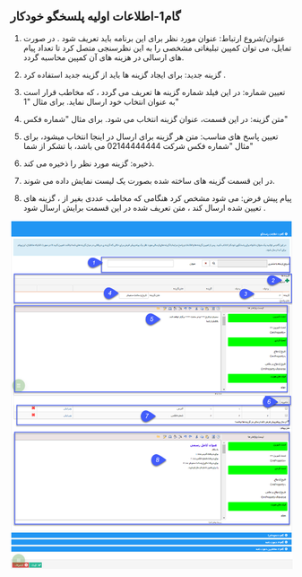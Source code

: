 ﻿## گام1-اطلاعات اولیه پلسخگو خودکار

1. عنوان/شروع ارتباط: عنوان مورد نظر برای این برنامه باید تعریف شود  . در صورت تمایل، می توان کمپین تبلیغاتی مشخصی را به این نظرسنجی متصل کرد تا تعداد پیام های ارسالی در هزینه های آن کمپین محاسبه گردد.

2. گزینه جدید: برای ایجاد گزینه ها باید از گزینه جدید استفاده کرد .

3. تعیین شماره: در این فیلد شماره گزینه ها تعریف می گردد ، که مخاطب قرار است به عنوان انتخاب خود ارسال نماید. برای مثال "1"

4. متن گزینه: در این قسمت، عنوان گزینه انتخاب می شود. برای مثال "شماره فکس"

5. تعیین پاسخ های مناسب: متن هر گزینه برای ارسال در اینجا انتخاب میشود، برای مثال "شماره فکس شرکت 02144444444 می باشد، با تشکر از  شما"

6. ذخیره: گزینه مورد نظر را ذخیره می کند.

7. در این قسمت گزینه های ساخته شده بصورت یک لیست نمایش داده می شوند.

8. پیام پیش فرض: می شود مشخص کرد هنگامی که مخاطب عددی بغیر از ، گزینه های تعیین شده ارسال کند ، متن تعریف شده در این قسمت  برایش ارسال شود .

![](advertising-sendingautoanswer-firststep.png)

